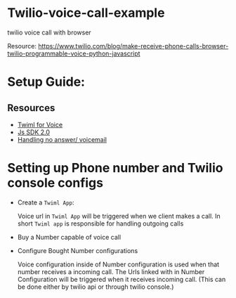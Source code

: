 # Twilio-voice-call-example

twilio voice call with browser

Resource: https://www.twilio.com/blog/make-receive-phone-calls-browser-twilio-programmable-voice-python-javascript

# Setup Guide:

## Resources

- [Twiml for Voice](https://www.twilio.com/docs/voice/twiml)
- [Js SDK 2.0](https://www.twilio.com/docs/voice/sdks/javascript)
- [Handling no answer/ voicemail](https://www.twilio.com/blog/handle-no-answer-scenarios-voicemail-callback)

# Setting up Phone number and Twilio console configs

- Create a `Twiml App`:

  Voice url in `Twiml App` will be triggered when we client makes a call. In short `Twiml app` is responsible for handling outgoing calls

- Buy a Number capable of voice call
- Configure Bought Number configurations

  Voice configuration inside of Number configuration is used when that number receives a incoming call. The Urls linked with in Number Configuration will be triggered when it receives incoming call. (This can be done either by twilio api or through twilio console.)
